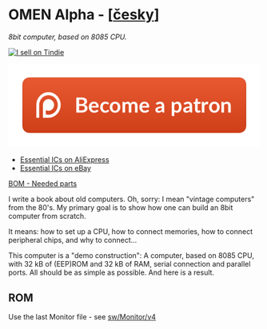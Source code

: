 # OMEN Alpha - [[česky](README-CZ.md)]

_8bit computer, based on 8085 CPU._

[![I sell on Tindie](https://d2ss6ovg47m0r5.cloudfront.net/badges/tindie-larges.png)](https://www.tindie.com/stores/parallaxis/?ref=offsite_badges&utm_source=sellers_parallaxis&utm_medium=badges&utm_campaign=badge_large)

[![Become a Patron!](https://github.com/omenmicro/omenmicro.eu/blob/master/img/become-a-patron-button.png?raw=true)](https://www.patreon.com/bePatron?u=23689010)

- [Essential ICs on AliExpress](https://alitronik.com/omen-alpha-pack/)
- [Essential ICs on eBay](https://alitronik.com/omen-alpha-pack-ebay/)

[BOM - Needed parts](./BOM.md)


I write a book about old computers. Oh, sorry: I mean "vintage computers" from the 80's. My primary goal is to show how one can build an 8bit computer from scratch.

It means: how to set up a CPU, how to connect memories, how to connect peripheral chips, and why to connect...

This computer is a "demo construction": A computer, based on 8085 CPU, with 32 kB of (EEP)ROM and 32 kB of RAM, serial connection and parallel ports. All should be as simple as possible. And here is a result.

ROM
---

Use the last Monitor file - see [sw/Monitor/v4](sw/Monitor/v4)
